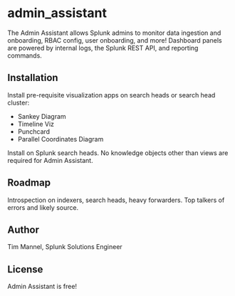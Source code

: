 # admin_assistant
The Admin Assistant allows Splunk admins to monitor data ingestion and onboarding, RBAC config, user onboarding, and more! Dashboard panels are powered by internal logs, the Splunk REST API, and reporting commands.

## Installation
Install pre-requisite visualization apps on search heads or search head cluster:
- Sankey Diagram
- Timeline Viz
- Punchcard
- Parallel Coordinates Diagram

Install on Splunk search heads. No knowledge objects other than views are required for Admin Assistant.

## Roadmap
Introspection on indexers, search heads, heavy forwarders. Top talkers of errors and likely source.

## Author
Tim Mannel, Splunk Solutions Engineer

## License
Admin Assistant is free!
